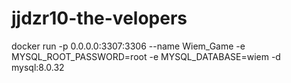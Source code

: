 # jjdzr10-the-velopers

docker run -p 0.0.0.0:3307:3306 --name Wiem_Game -e MYSQL_ROOT_PASSWORD=root -e MYSQL_DATABASE=wiem -d mysql:8.0.32